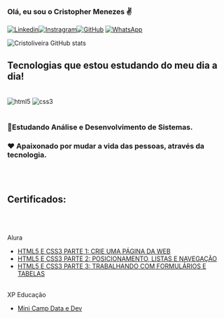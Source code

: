 ### Olá, eu sou o Cristopher Menezes ✌️


[![Linkedin](https://img.shields.io/badge/LinkedIn-0077B5?style=for-the-badge&logo=linkedin&logoColor=white)](https://www.linkedin.com/in/cristopher-menezes/)[![Instragram](https://img.shields.io/badge/Instagram-E4405F?style=for-the-badge&logo=instagram&logoColor=white)](https://www.instagram.com/criismenezes31/)[![GitHub](https://img.shields.io/badge/GitHub-100000?style=for-the-badge&logo=github&logoColor=white)](https://github.com/cristoliveira)
[![WhatsApp](https://img.shields.io/badge/WhatsApp-25D366?style=for-the-badge&logo=whatsapp&logoColor=white)](11986087887)

![Cristoliveira GitHub stats](https://github-readme-stats.vercel.app/api?username=cristoliveira&show_icons=true&theme=highcontrast)

## Tecnologias que estou estudando do meu dia a dia!

<div style="display: inline_block"><br/>
<img align= "center" alt="html5" src="https://img.shields.io/badge/HTML5-E34F26?style=for-the-badge&logo=html5&logoColor=white"/>
<img align= "center" alt="css3" src="https://img.shields.io/badge/CSS3-1572B6?style=for-the-badge&logo=css3&logoColor=white"/>
</div></br>

### 📝Estudando Análise e Desenvolvimento de Sistemas.  
### ❤ Apaixonado por mudar a vida das pessoas, através da tecnologia.
<br></br>
## Certificados: 
<br></br>

Alura
- [HTML5 E CSS3 PARTE 1: CRIE UMA PÁGINA DA WEB](https://cursos.alura.com.br/certificate/e1b32ebd-7404-4bd5-827a-a4537c324dab)
- [HTML5 E CSS3 PARTE 2: POSICIONAMENTO, LISTAS E NAVEGAÇÃO](https://cursos.alura.com.br/certificate/a5155bce-3685-46f1-98d3-b894b7f3f503)
- [HTML5 E CSS3 PARTE 3: TRABALHANDO COM FORMULÁRIOS E TABELAS](https://cursos.alura.com.br/certificate/13e5573d-00ed-4411-9883-1cb29085f5d5)
<br></br>

XP Educação 
- [Mini Camp Data e Dev](https://www.linkedin.com/feed/update/urn:li:activity:6970058314143399936/)
